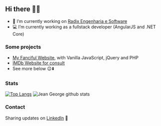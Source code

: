 ## Hi there 👋😄

- 🔭 I’m currently working on [Radix Engenharia e Software](http://www.radixeng.com.br/)
- 💻 I’m currently working as a fullstack developer (AngularJS and .NET Core)

### Some projects 
- [My Fanciful Website](http://jeangeorge.tk/), with Vanilla JavaScript, jQuery and PHP
- [IMDb Website for consult](https://ibd-movie-lens-frontend.herokuapp.com/#/filmes)
- See more below 😉⬇️

### Stats
[![Top Langs](https://github-readme-stats.vercel.app/api/top-langs/?username=jeanGeorge&layout=compact)](https://github.com/anuraghazra/github-readme-stats) ![Jean George github stats](https://github-readme-stats.vercel.app/api?username=jeanGeorge&count_private=true&show_icons=true&hide_title=true)

### Contact
Sharing updates on <a href="https://www.linkedin.com/in/jean-george/">LinkedIn</a> 💼
